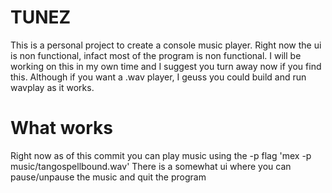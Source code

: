 # TUNEZ
This is a personal project to create a console music player.
Right now the ui is non functional, infact most of the program is non functional.
I will be working on this in my own time and I suggest you turn away now if you find this.
Although if you want a .wav player, I geuss you could build and run wavplay as it works.

# What works
Right now as of this commit you can play music using the -p flag 'mex -p music/tangospellbound.wav' 
There is a somewhat ui where you can pause/unpause the music and quit the program
